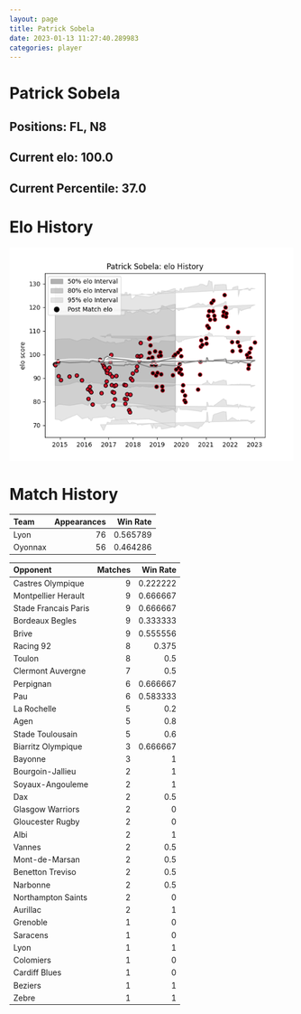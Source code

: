 ```yaml
---  
layout: page  
title: Patrick Sobela  
date: 2023-01-13 11:27:40.289983  
categories: player  
---
```

# Patrick Sobela

## Positions: FL, N8

## Current elo: 100.0

## Current Percentile: 37.0

# Elo History


![elo history](history_PatrickSobela.png)
# Match History


| Team    |   Appearances |   Win Rate |
|:--------|--------------:|-----------:|
| Lyon    |            76 |   0.565789 |
| Oyonnax |            56 |   0.464286 |

| Opponent             |   Matches |   Win Rate |
|:---------------------|----------:|-----------:|
| Castres Olympique    |         9 |   0.222222 |
| Montpellier Herault  |         9 |   0.666667 |
| Stade Francais Paris |         9 |   0.666667 |
| Bordeaux Begles      |         9 |   0.333333 |
| Brive                |         9 |   0.555556 |
| Racing 92            |         8 |   0.375    |
| Toulon               |         8 |   0.5      |
| Clermont Auvergne    |         7 |   0.5      |
| Perpignan            |         6 |   0.666667 |
| Pau                  |         6 |   0.583333 |
| La Rochelle          |         5 |   0.2      |
| Agen                 |         5 |   0.8      |
| Stade Toulousain     |         5 |   0.6      |
| Biarritz Olympique   |         3 |   0.666667 |
| Bayonne              |         3 |   1        |
| Bourgoin-Jallieu     |         2 |   1        |
| Soyaux-Angouleme     |         2 |   1        |
| Dax                  |         2 |   0.5      |
| Glasgow Warriors     |         2 |   0        |
| Gloucester Rugby     |         2 |   0        |
| Albi                 |         2 |   1        |
| Vannes               |         2 |   0.5      |
| Mont-de-Marsan       |         2 |   0.5      |
| Benetton Treviso     |         2 |   0.5      |
| Narbonne             |         2 |   0.5      |
| Northampton Saints   |         2 |   0        |
| Aurillac             |         2 |   1        |
| Grenoble             |         1 |   0        |
| Saracens             |         1 |   0        |
| Lyon                 |         1 |   1        |
| Colomiers            |         1 |   0        |
| Cardiff Blues        |         1 |   0        |
| Beziers              |         1 |   1        |
| Zebre                |         1 |   1        |